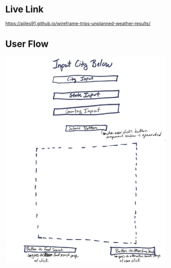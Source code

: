 # Live Link
https://ajiles91.github.io/wireframe-trips-unplanned-weather-results/

# User Flow
![user-flow-after-login](trips-unplanned-weather-user-flow.jpg)